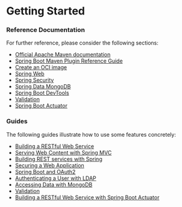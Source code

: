 # Getting Started

### Reference Documentation
For further reference, please consider the following sections:

* [Official Apache Maven documentation](https://maven.apache.org/guides/index.html)
* [Spring Boot Maven Plugin Reference Guide](https://docs.spring.io/spring-boot/docs/2.7.18/maven-plugin/reference/html/)
* [Create an OCI image](https://docs.spring.io/spring-boot/docs/2.7.18/maven-plugin/reference/html/#build-image)
* [Spring Web](https://docs.spring.io/spring-boot/docs/2.7.18/reference/htmlsingle/index.html#web)
* [Spring Security](https://docs.spring.io/spring-boot/docs/2.7.18/reference/htmlsingle/index.html#web.security)
* [Spring Data MongoDB](https://docs.spring.io/spring-boot/docs/2.7.18/reference/htmlsingle/index.html#data.nosql.mongodb)
* [Spring Boot DevTools](https://docs.spring.io/spring-boot/docs/2.7.18/reference/htmlsingle/index.html#using.devtools)
* [Validation](https://docs.spring.io/spring-boot/docs/2.7.18/reference/htmlsingle/index.html#io.validation)
* [Spring Boot Actuator](https://docs.spring.io/spring-boot/docs/2.7.18/reference/htmlsingle/index.html#actuator)

### Guides
The following guides illustrate how to use some features concretely:

* [Building a RESTful Web Service](https://spring.io/guides/gs/rest-service/)
* [Serving Web Content with Spring MVC](https://spring.io/guides/gs/serving-web-content/)
* [Building REST services with Spring](https://spring.io/guides/tutorials/rest/)
* [Securing a Web Application](https://spring.io/guides/gs/securing-web/)
* [Spring Boot and OAuth2](https://spring.io/guides/tutorials/spring-boot-oauth2/)
* [Authenticating a User with LDAP](https://spring.io/guides/gs/authenticating-ldap/)
* [Accessing Data with MongoDB](https://spring.io/guides/gs/accessing-data-mongodb/)
* [Validation](https://spring.io/guides/gs/validating-form-input/)
* [Building a RESTful Web Service with Spring Boot Actuator](https://spring.io/guides/gs/actuator-service/)


